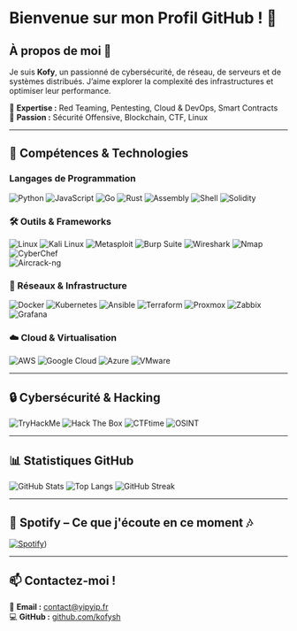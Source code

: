 # **Bienvenue sur mon Profil GitHub !** 🌟  

## **À propos de moi** 🚀  

Je suis **Kofy**, un passionné de cybersécurité, de réseau, de serveurs et de systèmes distribués. J’aime explorer la complexité des infrastructures et optimiser leur performance.  

📍 **Expertise :** Red Teaming, Pentesting, Cloud & DevOps, Smart Contracts  
🎯 **Passion :** Sécurité Offensive, Blockchain, CTF, Linux  

---

## **🔧 Compétences & Technologies**  

### **Langages de Programmation**  
![Python](https://img.shields.io/badge/Python-3776AB?style=for-the-badge&logo=python&logoColor=white)  ![JavaScript](https://img.shields.io/badge/JavaScript-F7DF1E?style=for-the-badge&logo=javascript&logoColor=black)  ![Go](https://img.shields.io/badge/Go-00ADD8?style=for-the-badge&logo=go&logoColor=white)  ![Rust](https://img.shields.io/badge/Rust-000000?style=for-the-badge&logo=rust&logoColor=white)  ![Assembly](https://img.shields.io/badge/Assembly-525252?style=for-the-badge&logo=assemblyscript&logoColor=white)  ![Shell](https://img.shields.io/badge/Shell-Bash-4EAA25?style=for-the-badge&logo=gnubash&logoColor=white)  ![Solidity](https://img.shields.io/badge/Solidity-363636?style=for-the-badge&logo=solidity&logoColor=white)  

### **🛠️ Outils & Frameworks**  
![Linux](https://img.shields.io/badge/Linux-FCC624?style=for-the-badge&logo=linux&logoColor=black)  ![Kali Linux](https://img.shields.io/badge/Kali_Linux-557C94?style=for-the-badge&logo=kalilinux&logoColor=white)  ![Metasploit](https://img.shields.io/badge/Metasploit-4A90E2?style=for-the-badge&logo=metasploit&logoColor=white)  ![Burp Suite](https://img.shields.io/badge/Burp_Suite-FF6F00?style=for-the-badge&logo=burpsuite&logoColor=white)  ![Wireshark](https://img.shields.io/badge/Wireshark-1679A7?style=for-the-badge&logo=wireshark&logoColor=white)  ![Nmap](https://img.shields.io/badge/Nmap-1E2E52?style=for-the-badge&logo=nmap&logoColor=white)  ![CyberChef](https://img.shields.io/badge/CyberChef-282C34?style=for-the-badge&logo=codesandbox&logoColor=white)  
![Aircrack-ng](https://img.shields.io/badge/Aircrack--ng-008000?style=for-the-badge&logo=aircrack-ng&logoColor=white)  

### **📡 Réseaux & Infrastructure**  
![Docker](https://img.shields.io/badge/Docker-2496ED?style=for-the-badge&logo=docker&logoColor=white)  ![Kubernetes](https://img.shields.io/badge/Kubernetes-326CE5?style=for-the-badge&logo=kubernetes&logoColor=white)  ![Ansible](https://img.shields.io/badge/Ansible-EE0000?style=for-the-badge&logo=ansible&logoColor=white)  ![Terraform](https://img.shields.io/badge/Terraform-623CE4?style=for-the-badge&logo=terraform&logoColor=white)  ![Proxmox](https://img.shields.io/badge/Proxmox-E57000?style=for-the-badge&logo=proxmox&logoColor=white)  ![Zabbix](https://img.shields.io/badge/Zabbix-EE0000?style=for-the-badge&logo=zabbix&logoColor=white)  ![Grafana](https://img.shields.io/badge/Grafana-F46800?style=for-the-badge&logo=grafana&logoColor=white)  

### **☁️ Cloud & Virtualisation**  
![AWS](https://img.shields.io/badge/AWS-232F3E?style=for-the-badge&logo=amazonaws&logoColor=white)  ![Google Cloud](https://img.shields.io/badge/Google_Cloud-4285F4?style=for-the-badge&logo=googlecloud&logoColor=white)  ![Azure](https://img.shields.io/badge/Azure-0078D4?style=for-the-badge&logo=microsoftazure&logoColor=white)  ![VMware](https://img.shields.io/badge/VMware-607078?style=for-the-badge&logo=vmware&logoColor=white)  

---

## **🔒 Cybersécurité & Hacking**  
![TryHackMe](https://img.shields.io/badge/TryHackMe-212C42?style=for-the-badge&logo=tryhackme&logoColor=white)  ![Hack The Box](https://img.shields.io/badge/HackTheBox-9FEF00?style=for-the-badge&logo=hackthebox&logoColor=black)  ![CTFtime](https://img.shields.io/badge/CTFtime-181717?style=for-the-badge&logo=ctftime&logoColor=white)  ![OSINT](https://img.shields.io/badge/OSINT-4B0082?style=for-the-badge&logo=archlinux&logoColor=white)  

---

## **📊 Statistiques GitHub**  
![GitHub Stats](https://github-readme-stats.vercel.app/api?username=kofysh&show_icons=true&theme=dark)  ![Top Langs](https://github-readme-stats.vercel.app/api/top-langs/?username=kofysh&layout=compact&theme=dark)  ![GitHub Streak](https://github-readme-streak-stats.herokuapp.com/?user=kofysh&theme=dark)  

---

## **🎵 Spotify – Ce que j'écoute en ce moment** 🎶  
[![Spotify](https://spotify-github-profile.kittinanx.com/api/view?uid=mg5120sdt6uenh2rat1si1omh&cover_image=true&theme=novatorem&show_offline=true&background_color=121212&interchange=false&bar_color=53b14f&bar_color_cover=true)](https://github.com/kittinan/spotify-github-profile))  

---

## **📫 Contactez-moi !**  
💌 **Email :** [contact@yipyip.fr](mailto:contact@yipyip.fr)  
💻 **GitHub :** [github.com/kofysh](https://github.com/kofysh)  
